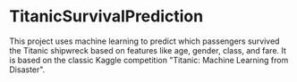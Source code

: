 # TitanicSurvivalPrediction
This project uses machine learning to predict which passengers survived the Titanic shipwreck based on features like age, gender, class, and fare. It is based on the classic Kaggle competition "Titanic: Machine Learning from Disaster".
